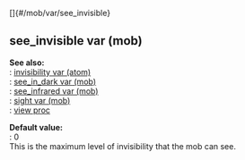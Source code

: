 []{#/mob/var/see_invisible}    
## see_invisible var (mob)    
**See also:**    
:   [invisibility var (atom)](/ref/atom/var/invisibility)    
:   [see_in_dark var (mob)](/ref/mob/var/see_in_dark)    
:   [see_infrared var (mob)](/ref/mob/var/see_infrared)    
:   [sight var (mob)](/ref/mob/var/sight)    
:   [view proc](/ref/proc/view)    
<!-- -->    
**Default value:**    
:   0    
This is the maximum level of invisibility that the mob can see.  